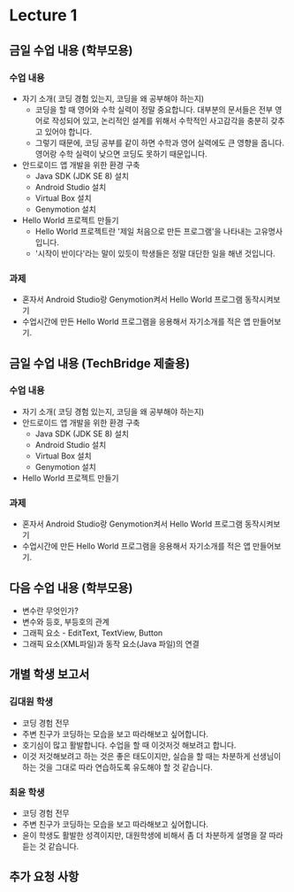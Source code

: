 # Lecture 1

## 금일 수업 내용 (학부모용)
### 수업 내용
- 자기 소개( 코딩 경험 있는지, 코딩을 왜 공부해야 하는지)
    - 코딩을 할 때 영어와 수학 실력이 정말 중요합니다. 대부분의 문서들은 전부 영어로 작성되어 있고, 논리적인 설계를 위해서 수학적인 사고감각을 충분히 갖추고 있어야 합니다.
    - 그렇기 때문에, 코딩 공부를 같이 하면 수학과 영어 실력에도 큰 영향을 줍니다. 영어랑 수학 실력이 낮으면 코딩도 못하기 때문입니다.
- 안드로이드 앱 개발을 위한 환경 구축
    - Java SDK (JDK SE 8) 설치
    - Android Studio 설치
    - Virtual Box 설치
    - Genymotion 설치
- Hello World 프로젝트 만들기
    - Hello World 프로젝트란 '제일 처음으로 만든 프로그램'을 나타내는 고유명사입니다.
    - '시작이 반이다'라는 말이 있듯이 학생들은 정말 대단한 일을 해낸 것입니다.

### 과제
- 혼자서 Android Studio랑 Genymotion켜서 Hello World 프로그램 동작시켜보기
- 수업시간에 만든 Hello World 프로그램을 응용해서 자기소개를 적은 앱 만들어보기. 

## 금일 수업 내용 (TechBridge 제출용)
### 수업 내용
- 자기 소개( 코딩 경험 있는지, 코딩을 왜 공부해야 하는지)
- 안드로이드 앱 개발을 위한 환경 구축
    - Java SDK (JDK SE 8) 설치
    - Android Studio 설치
    - Virtual Box 설치
    - Genymotion 설치
- Hello World 프로젝트 만들기

### 과제
- 혼자서 Android Studio랑 Genymotion켜서 Hello World 프로그램 동작시켜보기
- 수업시간에 만든 Hello World 프로그램을 응용해서 자기소개를 적은 앱 만들어보기.

## 다음 수업 내용 (학부모용)
- 변수란 무엇인가?
- 변수와 등호, 부등호의 관계
- 그래픽 요소 - EditText, TextView, Button
- 그래픽 요소(XML파일)과 동작 요소(Java 파일)의 연결

## 개별 학생 보고서
### 김대원 학생
- 코딩 경험 전무
- 주변 친구가 코딩하는 모습을 보고 따라해보고 싶어합니다.
- 호기심이 많고 활발합니다. 수업을 할 때 이것저것 해보려고 합니다.
- 이것 저것해보려고 하는 것은 좋은 태도이지만, 실습을 할 때는 차분하게 선생님이 하는 것을 그대로 따라 연습하도록 유도해야 할 것 같습니다.
### 최윤 학생
- 코딩 경험 전무
- 주변 친구가 코딩하는 모습을 보고 따라해보고 싶어합니다.
- 윤이 학생도 활발한 성격이지만, 대원학생에 비해서 좀 더 차분하게 설명을 잘 따라 듣는 것 같습니다.

## 추가 요청 사항